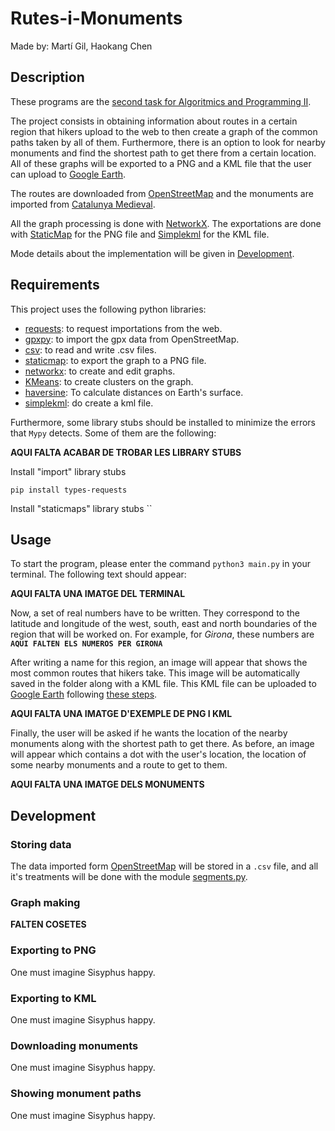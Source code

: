 # Rutes-i-Monuments
Made by: Martí Gil, Haokang Chen

## Description
These programs are the [second task for Algoritmics and Programming II](https://github.com/jordi-petit/ap2-rutes-i-monuments-2024).

The project consists in obtaining information about routes in a certain region that hikers upload to the web to then create a graph of the common paths taken by all of them. Furthermore, there is an option to look for nearby monuments and find the shortest path to get there from a certain location. All of these graphs will be exported to a PNG and a KML file that the user can upload to [Google Earth](https://www.google.es/intl/es/earth/index.html).

The routes are downloaded from [OpenStreetMap](https://www.openstreetmap.org/#map=12/41.3823/2.1279) and the monuments are imported from [Catalunya Medieval](https://www.catalunyamedieval.es/). 

All the graph processing is done with [NetworkX](https://networkx.org/documentation/stable/tutorial.html). The exportations are done with [StaticMap](https://github.com/komoot/staticmap/blob/master/README.md) for the PNG file and [Simplekml](https://simplekml.readthedocs.io/en/latest/) for the KML file.

Mode details about the implementation will be given in [Development](#development).

## Requirements

This project uses the following python libraries:
- [requests](https://pypi.org/project/requests/): to request importations from the web.
- [gpxpy](https://pypi.org/project/gpxpy/): to import the gpx data from OpenStreetMap.
- [csv](https://docs.python.org/3/library/csv.html): to read and write .csv files.
- [staticmap](https://developers.google.com/maps/documentation/maps-static/overview?hl=es-419): to export the graph to a PNG file.
- [networkx](https://networkx.org/documentation/stable/reference/index.html): to create and edit graphs.
- [KMeans](https://scikit-learn.org/stable/modules/generated/sklearn.cluster.KMeans.html): to create clusters on the graph.
- [haversine](https://pypi.org/project/haversine/): To calculate distances on Earth's surface.
- [simplekml](https://simplekml.readthedocs.io/en/latest/): do create a kml file.

Furthermore, some library stubs should be installed to minimize the errors that `Mypy` detects. Some of them are the following:

**AQUI FALTA ACABAR DE TROBAR LES LIBRARY STUBS**



Install "import" library stubs

``
pip install types-requests
``

Install "staticmaps" library stubs
``

## Usage

To start the program, please enter the command `python3 main.py` in your terminal. The following text should appear:

**AQUI FALTA UNA IMATGE DEL TERMINAL**

Now, a set of real numbers have to be written. They correspond to the latitude and longitude of the west, south, east and north boundaries of the region that will be worked on. For example, for _Girona_, these numbers are **`AQUI FALTEN ELS NUMEROS PER GIRONA`**

After writing a name for this region, an image will appear that shows the most common routes that hikers take. This image will be automatically saved in the folder along with a KML file. This KML file can be uploaded to [Google Earth](https://www.google.es/intl/es/earth/index.html) following [these steps](https://support.google.com/mymaps/answer/3024836?hl=en&co=GENIE.Platform%3DDesktop).

**AQUI FALTA UNA IMATGE D'EXEMPLE DE PNG I KML**

Finally, the user will be asked if he wants the location of the nearby monuments along with the shortest path to get there. As before, an image will appear which contains a dot with the user's location, the location of some nearby monuments and a route to get to them.

**AQUI FALTA UNA IMATGE DELS MONUMENTS**


## Development

### Storing data

The data imported form [OpenStreetMap](https://www.openstreetmap.org/#map=12/41.3823/2.1279) will be stored in a `.csv` file, and all it's treatments will be done with the module [segments.py](segments.py).

### Graph making



**FALTEN COSETES**

### Exporting to PNG
One must imagine Sisyphus happy.

### Exporting to KML
One must imagine Sisyphus happy.

### Downloading monuments
One must imagine Sisyphus happy.

### Showing monument paths
One must imagine Sisyphus happy.
